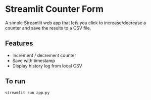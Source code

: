 # Streamlit Counter Form

A simple Streamlit web app that lets you click to increase/decrease a counter and save the results to a CSV file.

## Features

- Increment / decrement counter
- Save with timestamp
- Display history log from local CSV

## To run

```bash
streamlit run app.py
```
